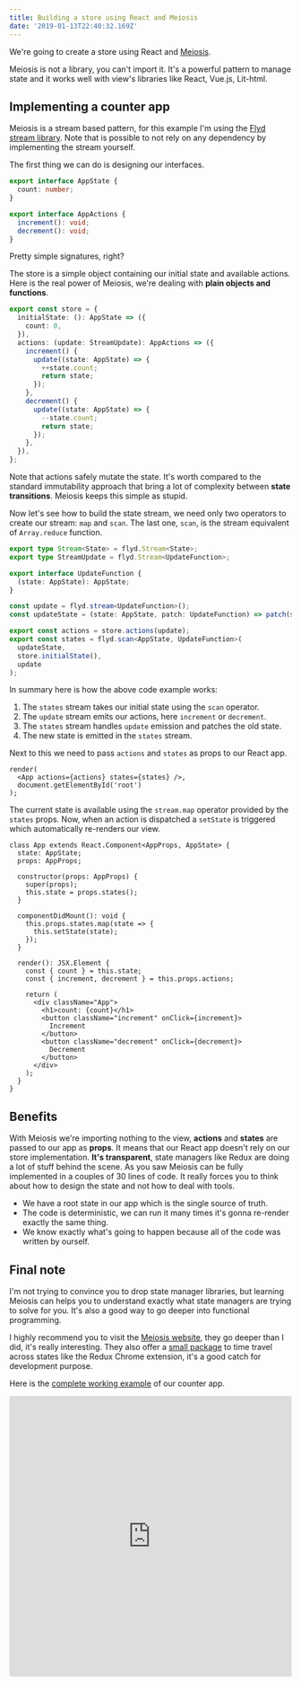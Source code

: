 ```yaml
---
title: Building a store using React and Meiosis
date: '2019-01-13T22:40:32.169Z'
---
```


We're going to create a store using React and [Meiosis](https://meiosis.js.org/).

Meiosis is not a library, you can't import it. It's a powerful pattern to manage state and it works well with view's libraries like React, Vue.js, Lit-html.

## Implementing a counter app

Meiosis is a stream based pattern, for this example I'm using the [Flyd stream library](https://github.com/paldepind/flyd). Note that is possible to not rely on any dependency by implementing the stream yourself.

The first thing we can do is designing our interfaces.

```typescript
export interface AppState {
  count: number;
}

export interface AppActions {
  increment(): void;
  decrement(): void;
}
```

Pretty simple signatures, right?

The store is a simple object containing our initial state and available actions. Here is the real power of Meiosis, we're dealing with **plain objects and functions**.

```typescript
export const store = {
  initialState: (): AppState => ({
    count: 0,
  }),
  actions: (update: StreamUpdate): AppActions => ({
    increment() {
      update((state: AppState) => {
        ++state.count;
        return state;
      });
    },
    decrement() {
      update((state: AppState) => {
        --state.count;
        return state;
      });
    },
  }),
};
```

Note that actions safely mutate the state. It's worth compared to the standard immutability approach that bring a lot of complexity between **state transitions**. Meiosis keeps this simple as stupid.

Now let's see how to build the state stream, we need only two operators to create our stream: `map` and `scan`. The last one, `scan`, is the stream equivalent of `Array.reduce` function.

```typescript
export type Stream<State> = flyd.Stream<State>;
export type StreamUpdate = flyd.Stream<UpdateFunction>;

export interface UpdateFunction {
  (state: AppState): AppState;
}

const update = flyd.stream<UpdateFunction>();
const updateState = (state: AppState, patch: UpdateFunction) => patch(state);

export const actions = store.actions(update);
export const states = flyd.scan<AppState, UpdateFunction>(
  updateState,
  store.initialState(),
  update
);
```

In summary here is how the above code example works:

1. The `states` stream takes our initial state using the `scan` operator.
2. The `update` stream emits our actions, here `increment` or `decrement`.
3. The `states` stream handles `update` emission and patches the old state.
4. The new state is emitted in the `states` stream.

Next to this we need to pass `actions` and `states` as props to our React app.

```tsx
render(
  <App actions={actions} states={states} />,
  document.getElementById('root')
);
```

The current state is available using the `stream.map` operator provided by the `states` props. Now, when an action is dispatched a `setState` is triggered which automatically re-renders our view.

```tsx
class App extends React.Component<AppProps, AppState> {
  state: AppState;
  props: AppProps;

  constructor(props: AppProps) {
    super(props);
    this.state = props.states();
  }

  componentDidMount(): void {
    this.props.states.map(state => {
      this.setState(state);
    });
  }

  render(): JSX.Element {
    const { count } = this.state;
    const { increment, decrement } = this.props.actions;

    return (
      <div className="App">
        <h1>count: {count}</h1>
        <button className="increment" onClick={increment}>
          Increment
        </button>
        <button className="decrement" onClick={decrement}>
          Decrement
        </button>
      </div>
    );
  }
}
```

## Benefits

With Meiosis we're importing nothing to the view, **actions** and **states** are passed to our app as **props**. It means that our React app doesn't rely on our store implementation. **It's transparent**, state managers like Redux are doing a lot of stuff behind the scene. As you saw Meiosis can be fully implemented in a couples of 30 lines of code. It really forces you to think about how to design the state and not how to deal with tools.

- We have a root state in our app which is the single source of truth.
- The code is deterministic, we can run it many times it's gonna re-render exactly the same thing.
- We know exactly what's going to happen because all of the code was written by ourself.

## Final note

I'm not trying to convince you to drop state manager libraries, but learning Meiosis can helps you to understand exactly what state managers are trying to solve for you. It's also a good way to go deeper into functional programming.

I highly recommend you to visit the [Meiosis website](https://meiosis.js.org), they go deeper than I did, it's really interesting. They also offer a [small package](https://github.com/foxdonut/meiosis-tracer) to time travel across states like the Redux Chrome extension, it's a good catch for development purpose.

Here is the [complete working example](https://codesandbox.io/s/0193mp6kmp) of our counter app.

<iframe
  src="https://codesandbox.io/embed/0193mp6kmp?fontsize=14"
  style="width:100%; height:500px; border:0; border-radius: 4px; overflow:hidden;"
  title="Meiosis state pattern using React"
  allow="geolocation; microphone; camera; midi; vr; accelerometer; gyroscope; payment; ambient-light-sensor; encrypted-media; usb"
  sandbox="allow-modals allow-forms allow-popups allow-scripts allow-same-origin"
></iframe>
